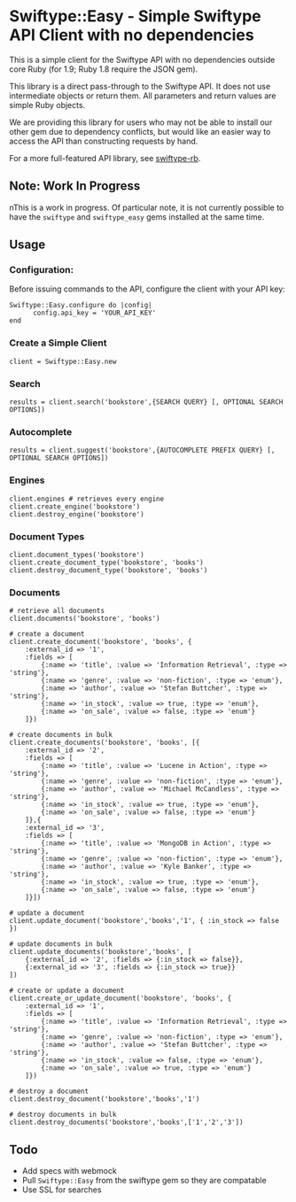 # Swiftype::Easy - Simple Swiftype API Client with no dependencies

This is a simple client for the Swiftype API with no dependencies outside core Ruby (for 1.9; Ruby 1.8 require the JSON gem).

This library is a direct pass-through to the Swiftype API. It does not use intermediate objects or return them. All parameters and return values are simple Ruby objects.

We are providing this library for users who may not be able to install our other gem due to dependency conflicts,
but would like an easier way to access the API than constructing requests by hand.

For a more full-featured API library, see [swiftype-rb](https://github.com/swiftype/swiftype-rb).

## Note: Work In Progress

nThis is a work in progress. Of particular note, it is not currently possible to have the `swiftype` and `swiftype_easy` gems installed at the same time.

## Usage

### Configuration:

Before issuing commands to the API, configure the client with your API key:

	Swiftype::Easy.configure do |config|
          config.api_key = 'YOUR_API_KEY'
	end

### Create a Simple Client

	client = Swiftype::Easy.new

### Search

	results = client.search('bookstore',{SEARCH QUERY} [, OPTIONAL SEARCH OPTIONS])

### Autocomplete

	results = client.suggest('bookstore',{AUTOCOMPLETE PREFIX QUERY} [, OPTIONAL SEARCH OPTIONS])

### Engines

	client.engines # retrieves every engine
	client.create_engine('bookstore')
	client.destroy_engine('bookstore')

### Document Types

	client.document_types('bookstore')
	client.create_document_type('bookstore', 'books')
	client.destroy_document_type('bookstore', 'books')

### Documents

	# retrieve all documents
	client.documents('bookstore', 'books')

	# create a document
	client.create_document('bookstore', 'books', {
		:external_id => '1',
		:fields => [
			{:name => 'title', :value => 'Information Retrieval', :type => 'string'},
			{:name => 'genre', :value => 'non-fiction', :type => 'enum'},
			{:name => 'author', :value => 'Stefan Buttcher', :type => 'string'},
			{:name => 'in_stock', :value => true, :type => 'enum'},
			{:name => 'on_sale', :value => false, :type => 'enum'}
		]})

	# create documents in bulk
	client.create_documents('bookstore', 'books', [{
		:external_id => '2',
		:fields => [
			{:name => 'title', :value => 'Lucene in Action', :type => 'string'},
			{:name => 'genre', :value => 'non-fiction', :type => 'enum'},
			{:name => 'author', :value => 'Michael McCandless', :type => 'string'},
			{:name => 'in_stock', :value => true, :type => 'enum'},
			{:name => 'on_sale', :value => false, :type => 'enum'}
		]},{
		:external_id => '3',
		:fields => [
			{:name => 'title', :value => 'MongoDB in Action', :type => 'string'},
			{:name => 'genre', :value => 'non-fiction', :type => 'enum'},
			{:name => 'author', :value => 'Kyle Banker', :type => 'string'},
			{:name => 'in_stock', :value => true, :type => 'enum'},
			{:name => 'on_sale', :value => false, :type => 'enum'}
		]}])

	# update a document
	client.update_document('bookstore','books','1', { :in_stock => false })

	# update documents in bulk
	client.update_documents('bookstore','books', [
		{:external_id => '2', :fields => {:in_stock => false}},
		{:external_id => '3', :fields => {:in_stock => true}}
	])

	# create or update a document
	client.create_or_update_document('bookstore', 'books', {
		:external_id => '1',
		:fields => [
			{:name => 'title', :value => 'Information Retrieval', :type => 'string'},
			{:name => 'genre', :value => 'non-fiction', :type => 'enum'},
			{:name => 'author', :value => 'Stefan Buttcher', :type => 'string'},
			{:name => 'in_stock', :value => false, :type => 'enum'},
			{:name => 'on_sale', :value => true, :type => 'enum'}
		]})

	# destroy a document
	client.destroy_document('bookstore','books','1')

	# destroy documents in bulk
	client.destroy_documents('bookstore','books',['1','2','3'])


## Todo

* Add specs with webmock
* Pull `Swiftype::Easy` from the swiftype gem so they are compatable
* Use SSL for searches
